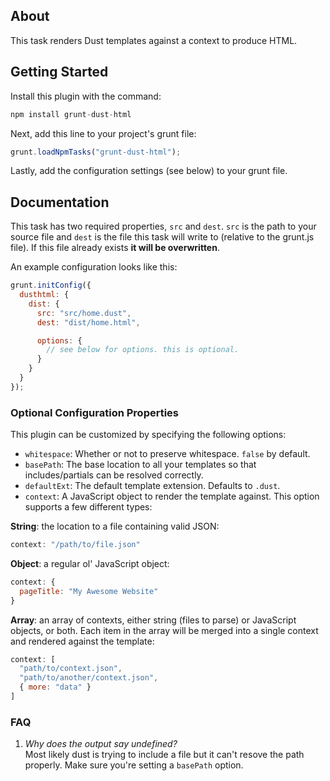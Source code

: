 ## About

This task renders Dust templates against a context to produce HTML.

## Getting Started

Install this plugin with the command:

```js
npm install grunt-dust-html
```

Next, add this line to your project's grunt file:

```js
grunt.loadNpmTasks("grunt-dust-html");
```

Lastly, add the configuration settings (see below) to your grunt file.

## Documentation

This task has two required properties, `src` and `dest`. `src` is the path to your source file and `dest` is the file this task will write to (relative to the grunt.js file). If this file already exists **it will be overwritten**.

An example configuration looks like this:

```js
grunt.initConfig({
  dusthtml: {
    dist: {
      src: "src/home.dust",
      dest: "dist/home.html",

      options: {
        // see below for options. this is optional.
      }
    }
  }
});
```

### Optional Configuration Properties

This plugin can be customized by specifying the following options:

* `whitespace`: Whether or not to preserve whitespace. `false` by default.
* `basePath`: The base location to all your templates so that includes/partials can be resolved correctly.
* `defaultExt`: The default template extension. Defaults to `.dust`.
* `context`: A JavaScript object to render the template against. This option supports a few different types:

**String**: the location to a file containing valid JSON:

```js
context: "/path/to/file.json"
```

**Object**: a regular ol' JavaScript object:

```js
context: {
  pageTitle: "My Awesome Website"
}
```

**Array**: an array of contexts, either string (files to parse) or JavaScript objects, or both. Each item in the array will be merged into a single context and rendered against the template:
    
```js
context: [
  "path/to/context.json",
  "path/to/another/context.json",
  { more: "data" }
]
```

### FAQ

1. *Why does the output say undefined?*  
Most likely dust is trying to include a file but it can't resove the path properly. Make sure you're setting a `basePath` option.

